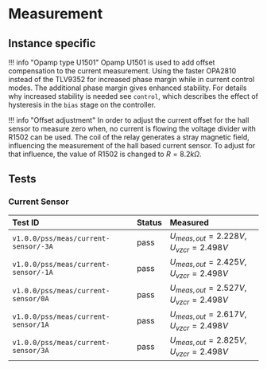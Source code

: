 # Measurement

## Instance specific

!!! info "Opamp type U1501"
    Opamp U1501 is used to add offset compensation to the current measurement. Using
    the faster OPA2810 instead of the TLV9352 for increased phase margin while
    in current control modes. The additional phase margin gives enhanced stability.
    For details why increased stability is needed see `control`, which
    describes the effect of hysteresis in the `bias` stage on the controller.

!!! info "Offset adjustment"
    In order to adjust the current offset for the hall sensor to measure zero
    when, no current is flowing the voltage divider with R1502 can be used. The
    coil of the relay generates a stray magnetic field, influencing the measurement
    of the hall based current sensor. To adjust for that influence, the value of
    R1502 is changed to $R= 8.2 k \Omega$.

## Tests

### Current Sensor

| Test ID | Status | Measured |
| :------ | ------ | :------- |
| `v1.0.0/pss/meas/current-sensor/-3A` | pass | $U_{meas,out} = 2.228 V$, $U_{vzcr} = 2.498 V$ |
| `v1.0.0/pss/meas/current-sensor/-1A` | pass | $U_{meas,out} = 2.425 V$, $U_{vzcr} = 2.498 V$ |
| `v1.0.0/pss/meas/current-sensor/0A` | pass | $U_{meas,out} = 2.527 V$, $U_{vzcr} = 2.498 V$ |
| `v1.0.0/pss/meas/current-sensor/1A` | pass | $U_{meas,out} = 2.617 V$, $U_{vzcr} = 2.498 V$ |
| `v1.0.0/pss/meas/current-sensor/3A` | pass | $U_{meas,out} = 2.825 V$, $U_{vzcr} = 2.498 V$ |
